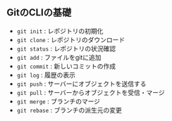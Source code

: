 ## GitのCLIの基礎

* `git init` : レポジトリの初期化
* `git clone` : レポジトリのダウンロード
* `git status` : レポジトリの状況確認
* `git add` : ファイルをgitに追加
* `git commit` : 新しいコミットの作成
* `git log` : 履歴の表示
* `git push` : サーバーにオブジェクトを送信する
* `git pull` : サーバーからオブジェクトを受信・マージ
* `git merge` : ブランチのマージ
* `git rebase` : ブランチの派生元の変更

